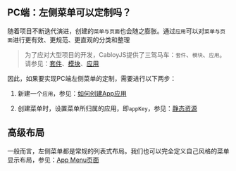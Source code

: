## PC端：左侧菜单可以定制吗？

随着项目不断迭代演进，创建的`菜单与页面`也会随之膨胀。通过`应用`可以对`菜单与页面`进行更有效、更规范、更直观的分类和整理

> 为了应对大型项目的开发，CabloyJS提供了三驾马车：`套件`、`模块`、`应用`。请参见：[套件](https://cabloy.com/zh-cn/articles/suite-basic.html)、[模块](https://cabloy.com/zh-cn/articles/module-create.html)、[应用](https://cabloy.com/zh-cn/articles/app-introduce.html)

因此，如果要实现PC端左侧菜单的定制，需要进行以下两步：

1. 新建一个`应用`，参见：[如何创建App应用](https://cabloy.com/zh-cn/articles/app-create.html)

2. 创建菜单时，设置菜单所归属的应用，即`appKey`，参见：[静态资源](https://cabloy.com/zh-cn/articles/resource-static.html)

## 高级布局

一般而言，左侧菜单都是常规的列表式布局。我们也可以完全定义自己风格的菜单显示布局，参见：[App Menu页面](https://cabloy.com/zh-cn/articles/app-menu.html)